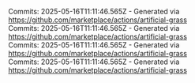Commits: 2025-05-16T11:11:46.565Z - Generated via https://github.com/marketplace/actions/artificial-grass
<br>
Commits: 2025-05-16T11:11:46.565Z - Generated via https://github.com/marketplace/actions/artificial-grass
<br>
Commits: 2025-05-16T11:11:46.565Z - Generated via https://github.com/marketplace/actions/artificial-grass
<br>
Commits: 2025-05-16T11:11:46.565Z - Generated via https://github.com/marketplace/actions/artificial-grass
<br>
